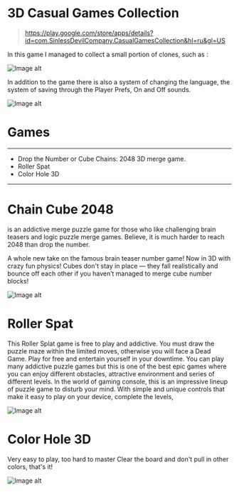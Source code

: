 # 3D Casual Games Collection
> https://play.google.com/store/apps/details?id=com.SinlessDevilCompany.CasualGamesCollection&hl=ru&gl=US

In this game I managed to collect a small portion of clones, such as : 

![Image alt](https://github.com/SinlessDevil/Casual_Games_Collection/blob/main/Icon_3D_Casual_Games_Collection.png)

In addition to the game there is also a system of changing the language, the system of saving through the Player Prefs, On and Off sounds.

![Image alt](https://github.com/SinlessDevil/Casual_Games_Collection/blob/main/Icon_3D_Casual_Games_Collection-0.png)

# Games

---
* Drop the Number or Cube Chains: 2048 3D merge game.
* Roller Spat
* Color Hole 3D
---
# Chain Cube 2048 
is an addictive merge puzzle game for those who like challenging brain teasers and logic puzzle merge games. Believe, it is much harder to reach 2048 than drop the number.

A whole new take on the famous brain teaser number game! Now in 3D with crazy fun physics! Cubes don't stay in place — they fall realistically and bounce off each other if you haven’t managed to merge cube number blocks!

![Image alt](https://github.com/SinlessDevil/Casual_Games_Collection/blob/main/Icon_3D_Casual_Games_Collection-1.png)

# Roller Spat
This Roller Splat game is free to play and addictive. You must draw the puzzle maze within the limited moves, otherwise you will face a Dead Game. Play for free and entertain yourself in your downtime. You can play many addictive puzzle games but this is one of the best epic games where you can enjoy different obstacles, attractive environment and series of different levels. In the world of gaming console, this is an impressive lineup of puzzle game to disturb your mind. With simple and unique controls that make it easy to play on your device, complete the levels,

![Image alt](https://github.com/SinlessDevil/Casual_Games_Collection/blob/main/Icon_3D_Casual_Games_Collection-2.png)

# Color Hole 3D
Very easy to play, too hard to master
Clear the board and don't pull in other colors, that's it!

![Image alt](https://github.com/SinlessDevil/Casual_Games_Collection/blob/main/Icon_3D_Casual_Games_Collection-3.png)
